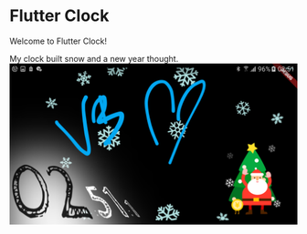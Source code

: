 # Flutter Clock

Welcome to Flutter Clock!

My clock built snow and a new year thought.
![VB_CLOCK](https://github.com/VB10/FlutterSnowClock/blob/master/vb_clock/github/20200111_040359.png?raw=true)